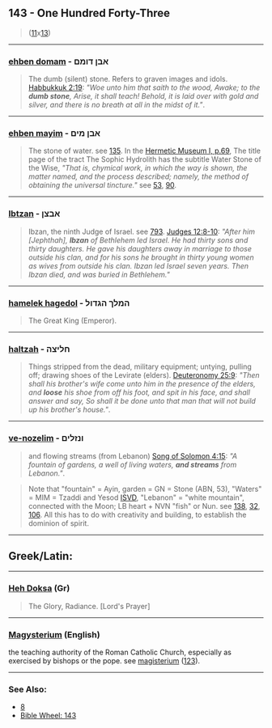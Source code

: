 ## 143 - One Hundred Forty-Three
> ([11](11)x[13](13))

---

### [ehben domam](/keys/ABN.DVMM) - אבן דומם
> The dumb (silent) stone. Refers to graven images and idols. [Habbukkuk 2:19](https://biblehub.com/habakkuk/2-19.htm): *"Woe unto him that saith to the wood, Awake; to the **dumb stone**, Arise, it shall teach! Behold, it is laid over with gold and silver, and there is no breath at all in the midst of it."*.

---

### [ehben mayim](/keys/ABN.MIM) - אבן מים
> The stone of water. see [135](135). In the [Hermetic Museum I, p.69](https://archive.org/details/b24927363_0001/page/69), The title page of the tract The Sophic Hydrolith has the subtitle Water Stone of the Wise, *"That is, chymical work, in which the way is shown, the matter named, and the process described; namely, the method of obtaining the universal tincture."* see [53](53), [90](90).

---

### [Ibtzan](/keys/ABTzN) - אבצן
> Ibzan, the ninth Judge of Israel. see [793](793). [Judges 12:8-10](https://www.biblegateway.com/passage/?search=Judges+12%3A8-10&version=AKJV;WLC): *"After him [Jephthah], **Ibzan** of Bethlehem led Israel. He had thirty sons and thirty daughters. He gave his daughters away in marriage to those outside his clan, and for his sons he brought in thirty young women as wives from outside his clan. Ibzan led Israel seven years. Then Ibzan died, and was buried in Bethlehem."*

---

### [hamelek hagedol](/keys/HMLK.HGDVL) - המלך הגדול
> The Great King (Emperor).

---

### [haltzah](/keys/ChLITzH) - חליצה
> Things stripped from the dead, military equipment; untying, pulling off; drawing shoes of the Levirate (elders). [Deuteronomy 25:9](http://biblehub.com/deuteronomy/25-9.htm): *"Then shall his brother's wife come unto him in the presence of the elders, and **loose** his shoe from off his foot, and spit in his face, and shall answer and say, So shall it be done unto that man that will not build up his brother's house."*.

---

### [ve-nozelim](/keys/VNZLIM) - ונזלים
> and flowing streams (from Lebanon) [Song of Solomon 4:15](http://biblehub.com/songs/4-15.htm): *"A fountain of gardens, a well of living waters, **and streams** from Lebanon."*.

> Note that "fountain" = Ayin, garden = GN = Stone (ABN, 53), "Waters" = MIM = Tzaddi and Yesod [ISVD](90), "Lebanon" = "white mountain", connected with the Moon; LB heart + NVN "fish" or Nun. see [138](138), [32](32), [106](106). All this has to do with creativity and building, to establish the dominion of spirit.

---

## Greek/Latin:

---

### [Heh Doksa](/greek?word=h+doxa) (Gr)
> The Glory, Radiance. [Lord's Prayer]

---

### [Magysterium](/english?word=Magysterium) (English)
the teaching authority of the Roman Catholic Church, especially as exercised by bishops or the pope. see [magisterium](/latin?word=magisterium) ([123](123)).

---

### See Also:

- [8](8)
- [Bible Wheel: 143](https://www.biblewheel.com//GR/GR_Database.php?SearchBy_Gematria=143)
